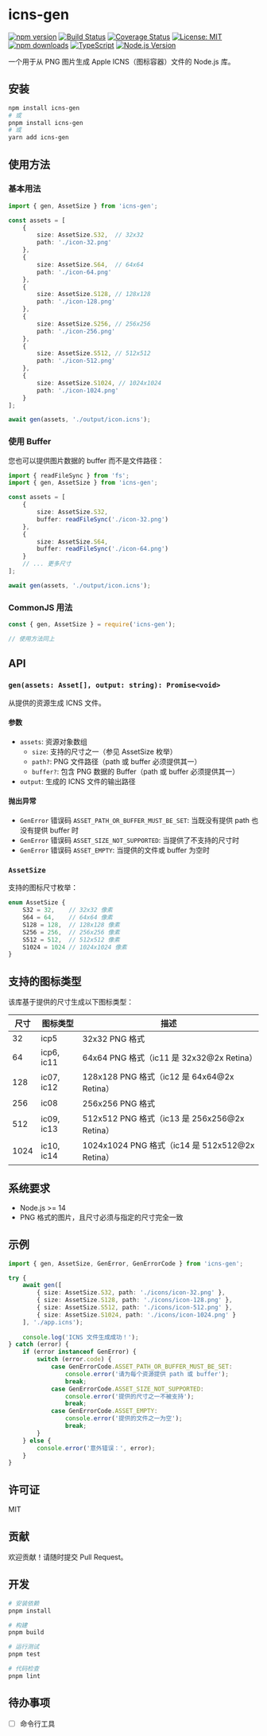 # icns-gen

[![npm version](https://img.shields.io/npm/v/icns-gen.svg)](https://www.npmjs.com/package/icns-gen)
[![Build Status](https://github.com/whyun-pages/icns-gen/actions/workflows/ci.yml/badge.svg)](https://github.com/whyun-pages/icns-gen/actions/workflows/ci.yml)
[![Coverage Status](https://coveralls.io/repos/github/whyun-pages/icns-gen/badge.svg?branch=main)](https://coveralls.io/github/whyun-pages/icns-gen?branch=main)
[![License: MIT](https://img.shields.io/badge/License-MIT-yellow.svg)](https://opensource.org/licenses/MIT)
[![npm downloads](https://img.shields.io/npm/dm/icns-gen.svg)](https://www.npmjs.com/package/icns-gen)
[![TypeScript](https://img.shields.io/badge/TypeScript-Ready-blue.svg)](https://www.typescriptlang.org/)
[![Node.js Version](https://img.shields.io/node/v/icns-gen.svg)](https://nodejs.org)

一个用于从 PNG 图片生成 Apple ICNS（图标容器）文件的 Node.js 库。

## 安装

```bash
npm install icns-gen
# 或
pnpm install icns-gen
# 或
yarn add icns-gen
```

## 使用方法

### 基本用法

```typescript
import { gen, AssetSize } from 'icns-gen';

const assets = [
    {
        size: AssetSize.S32,  // 32x32
        path: './icon-32.png'
    },
    {
        size: AssetSize.S64,  // 64x64
        path: './icon-64.png'
    },
    {
        size: AssetSize.S128, // 128x128
        path: './icon-128.png'
    },
    {
        size: AssetSize.S256, // 256x256
        path: './icon-256.png'
    },
    {
        size: AssetSize.S512, // 512x512
        path: './icon-512.png'
    },
    {
        size: AssetSize.S1024, // 1024x1024
        path: './icon-1024.png'
    }
];

await gen(assets, './output/icon.icns');
```

### 使用 Buffer

您也可以提供图片数据的 buffer 而不是文件路径：

```typescript
import { readFileSync } from 'fs';
import { gen, AssetSize } from 'icns-gen';

const assets = [
    {
        size: AssetSize.S32,
        buffer: readFileSync('./icon-32.png')
    },
    {
        size: AssetSize.S64,
        buffer: readFileSync('./icon-64.png')
    }
    // ... 更多尺寸
];

await gen(assets, './output/icon.icns');
```

### CommonJS 用法

```javascript
const { gen, AssetSize } = require('icns-gen');

// 使用方法同上
```

## API

### `gen(assets: Asset[], output: string): Promise<void>`

从提供的资源生成 ICNS 文件。

#### 参数

- `assets`: 资源对象数组
  - `size`: 支持的尺寸之一（参见 AssetSize 枚举）
  - `path?`: PNG 文件路径（path 或 buffer 必须提供其一）
  - `buffer?`: 包含 PNG 数据的 Buffer（path 或 buffer 必须提供其一）
- `output`: 生成的 ICNS 文件的输出路径

#### 抛出异常

- `GenError` 错误码 `ASSET_PATH_OR_BUFFER_MUST_BE_SET`: 当既没有提供 path 也没有提供 buffer 时
- `GenError` 错误码 `ASSET_SIZE_NOT_SUPPORTED`: 当提供了不支持的尺寸时
- `GenError` 错误码 `ASSET_EMPTY`: 当提供的文件或 buffer 为空时

### `AssetSize`

支持的图标尺寸枚举：

```typescript
enum AssetSize {
    S32 = 32,    // 32x32 像素
    S64 = 64,    // 64x64 像素
    S128 = 128,  // 128x128 像素
    S256 = 256,  // 256x256 像素
    S512 = 512,  // 512x512 像素
    S1024 = 1024 // 1024x1024 像素
}
```

## 支持的图标类型

该库基于提供的尺寸生成以下图标类型：

| 尺寸 | 图标类型 | 描述 |
|------|----------|------|
| 32   | icp5     | 32x32 PNG 格式 |
| 64   | icp6, ic11 | 64x64 PNG 格式（ic11 是 32x32@2x Retina） |
| 128  | ic07, ic12 | 128x128 PNG 格式（ic12 是 64x64@2x Retina） |
| 256  | ic08     | 256x256 PNG 格式 |
| 512  | ic09, ic13 | 512x512 PNG 格式（ic13 是 256x256@2x Retina） |
| 1024 | ic10, ic14 | 1024x1024 PNG 格式（ic14 是 512x512@2x Retina） |

## 系统要求

- Node.js >= 14
- PNG 格式的图片，且尺寸必须与指定的尺寸完全一致

## 示例

```typescript
import { gen, AssetSize, GenError, GenErrorCode } from 'icns-gen';

try {
    await gen([
        { size: AssetSize.S32, path: './icons/icon-32.png' },
        { size: AssetSize.S128, path: './icons/icon-128.png' },
        { size: AssetSize.S512, path: './icons/icon-512.png' },
        { size: AssetSize.S1024, path: './icons/icon-1024.png' }
    ], './app.icns');
    
    console.log('ICNS 文件生成成功！');
} catch (error) {
    if (error instanceof GenError) {
        switch (error.code) {
            case GenErrorCode.ASSET_PATH_OR_BUFFER_MUST_BE_SET:
                console.error('请为每个资源提供 path 或 buffer');
                break;
            case GenErrorCode.ASSET_SIZE_NOT_SUPPORTED:
                console.error('提供的尺寸之一不被支持');
                break;
            case GenErrorCode.ASSET_EMPTY:
                console.error('提供的文件之一为空');
                break;
        }
    } else {
        console.error('意外错误：', error);
    }
}
```

## 许可证

MIT

## 贡献

欢迎贡献！请随时提交 Pull Request。

## 开发

```bash
# 安装依赖
pnpm install

# 构建
pnpm build

# 运行测试
pnpm test

# 代码检查
pnpm lint
```

## 待办事项

- [ ] 命令行工具
